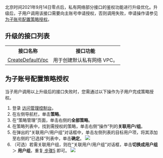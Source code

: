 北京时间2021年9月14日零点后，私有网络部分接口的鉴权功能进行升级优化。升级后，子用户调用该接口需要向主账号申请授权，否则调用失败，申请操作请参见 [为子账号配置策略授权](#cam)。

## 升级的接口列表
<table>
<tr><th>接口名称</th><th>接口功能</th></tr>
<tr><td><a href="https://cloud.tencent.com/document/product/215/17876">CreateDefaultVpc</a></td><td>用于创建默认私有网络  VPC。</td></tr>
</table>


## 为子账号配置策略授权[](id:cam)
当子用户调用以上升级后的接口失败时，您需通过以下操作为子用户完成策略授权。
1. 登录 [访问管理控制台](https://console.cloud.tencent.com/cam/overview)。
2. 在左侧导航栏，单击**策略**。
3. 在“策略管理”页面，单击右侧的**全部策略**。
4. 在策略列表中，找到需授权的策略，单击右侧“操作”列的**关联用户/组**。
5. [](id:step5)在弹出的“关联用户/用户组”对话框中，单击左侧列表的目标用户项，将其添加至右侧的“已选择”列表中，单击**确定**。
![](https://main.qcloudimg.com/raw/a10c35e5a71ef2792b1f338441017a8a.png)
6. （可选）若需关联用户组，则在“关联用户/用户组”对话框，单击**切换成用户组** ＞ **用户组**，重复<a href="#step5"> 步骤5</a> 即可。
![](https://main.qcloudimg.com/raw/eb74742271b5d4cfed844e6e1914dbea.png)


